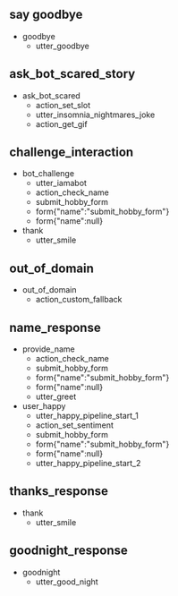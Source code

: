 ## say goodbye
* goodbye
  - utter_goodbye
 
## ask_bot_scared_story
* ask_bot_scared
  - action_set_slot
  - utter_insomnia_nightmares_joke
  - action_get_gif
    
## challenge_interaction
* bot_challenge
    - utter_iamabot
    - action_check_name
    - submit_hobby_form
    - form{"name":"submit_hobby_form"}
    - form{"name":null} 
* thank
    - utter_smile
  
## out_of_domain
* out_of_domain
    - action_custom_fallback
  

## name_response
* provide_name
    - action_check_name
    - submit_hobby_form
    - form{"name":"submit_hobby_form"}
    - form{"name":null}
    - utter_greet
* user_happy
    - utter_happy_pipeline_start_1
    - action_set_sentiment  
    - submit_hobby_form
    - form{"name":"submit_hobby_form"}
    - form{"name":null}  
    - utter_happy_pipeline_start_2


## thanks_response
* thank
    - utter_smile
  
## goodnight_response
* goodnight
    - utter_good_night


